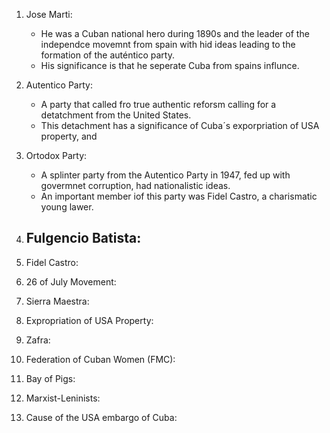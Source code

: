 1.  Jose Marti:
     - He was a Cuban national hero during 1890s and the leader of the independce movemnt from spain with hid ideas leading to the formation of the auténtico party.
     - His significance is that he seperate Cuba from spains influnce.
2.  Autentico Party:
    - A party that called fro true authentic reforsm calling for a detatchment from the United States.
    - This detachment has a significance of Cuba´s exporpriation of USA property, and 
3.  Ortodox Party:
	 - A splinter party from the Autentico Party in 1947, fed up with govermnet corruption, had nationalistic ideas.
	 - An important member iof this party was Fidel Castro, a charismatic young lawer.
    
4.  Fulgencio Batista:
	 -     
1.  Fidel Castro:
    
6.  26 of July Movement:
    
7.  Sierra Maestra:
    
8.  Expropriation of USA Property:
    
9.  Zafra:
    
10.  Federation of Cuban Women (FMC):
    
11.  Bay of Pigs:
    
12.  Marxist-Leninists:
    
13.  Cause of the USA embargo of Cuba:
<!--stackedit_data:
eyJoaXN0b3J5IjpbLTEzMDUxODExNDcsLTEwNTAyNDA1NjVdfQ
==
-->